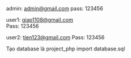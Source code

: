 admin: admin@gmail.com
pass: 123456


user1:  giap1108@gmail.com  
Pass:   123456


user2:  tien123@gmail.com
Pass:   123456


Tạo database là project_php
import database.sql